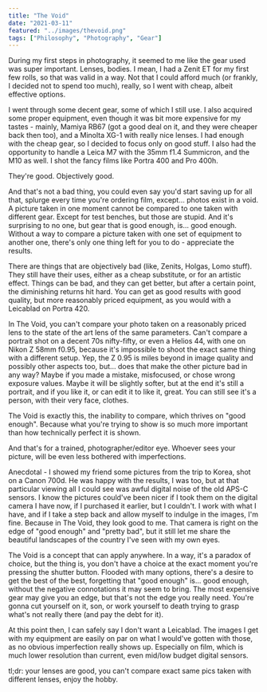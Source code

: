 ```yaml
---
title: "The Void"
date: "2021-03-11"
featured: "../images/thevoid.png"
tags: ["Philosophy", "Photography", "Gear"]
---
```


During my first steps in photography, it seemed to me like the gear used was super important. Lenses, bodies. I mean, I had a Zenit ET for my first few rolls, so that was valid in a way. Not that I could afford much (or frankly, I decided not to spend too much), really, so I went with cheap, albeit effective options.

I went through some decent gear, some of which I still use. I also acquired some proper equipment, even though it was bit more expensive for my tastes - mainly, Mamiya RB67 (got a good deal on it, and they were cheaper back then too), and a Minolta XG-1 with really nice lenses. I had enough with the cheap gear, so I decided to focus only on good stuff.
I also had the opportunity to handle a Leica M7 with the 35mm f1.4 Summicron, and the M10 as well. I shot the fancy films like Portra 400 and Pro 400h. 

They're good. Objectively good.

And that's not a bad thing, you could even say you'd start saving up for all that, splurge every time you're ordering film, except... photos exist in a void. A picture taken in one moment cannot be compared to one taken with different gear. Except for test benches, but those are stupid. And it's surprising to no one, but gear that is good enough, is... good enough. Without a way to compare a picture taken with one set of equipment to another one, there's only one thing left for you to do - appreciate the results.

There are things that are objectively bad (like, Zenits, Holgas, Lomo stuff). They still have their uses, either as a cheap substitute, or for an artistic effect. Things can be bad, and they can get better, but after a certain point, the diminishing returns hit hard. You can get as good results with good quality, but more reasonably priced equipment, as you would with a Leicablad on Portra 420.

In The Void, you can't compare your photo taken on a reasonably priced lens to the state of the art lens of the same parameters. Can't compare a portrait shot on a decent 70s nifty-fifty, or even a Helios 44, with one on Nikon Z 58mm f0.95, because it's impossible to shoot the exact same thing with a different setup. Yep, the Z 0.95 is miles beyond in image quality and possibly other aspects too, but... does that make the other picture bad in any way? Maybe if you made a mistake, misfocused, or chose wrong exposure values. Maybe it will be slightly softer, but at the end it's still a portrait, and if you like it, or can edit it to like it, great. You can still see it's a person, with their very face, clothes. 

The Void is exactly this, the inability to compare, which thrives on "good enough". Because what you're trying to show is so much more important than how technically perfect it is shown. 

And that's for a trained, photographer/editor eye. Whoever sees your picture, will be even less bothered with imperfections.

Anecdotal - I showed my friend some pictures from the trip to Korea, shot on a Canon 700d. He was happy with the results, I was too, but at that particular viewing all I could see was awful digital noise of the old APS-C sensors. I know the pictures could've been nicer if I took them on the digital camera I have now, if I purchased it earlier, but I couldn't. I work with what I have, and if I take a step back and allow myself to indulge in the images, I'm fine. Because in The Void, they look good to me. That camera is right on the edge of "good enough" and "pretty bad", but it still let me share the beautiful landscapes of the country I've seen with my own eyes.

The Void is a concept that can apply anywhere. In a way, it's a paradox of choice, but the thing is, you don't have a choice at the exact moment you're pressing the shutter button. Flooded with many options, there's a desire to get the best of the best, forgetting that "good enough" is... good enough, without the negative connotations it may seem to bring. The most expensive gear may give you an edge, but that's not the edge you really need. You're gonna cut yourself on it, son, or work yourself to death trying to grasp what's not really there (and pay the debt for it).

At this point then, I can safely say I don't want a Leicablad. The images I get with my equipment are easily on par on what I would've gotten with those, as no obvious imperfection really shows up. Especially on film, which is much lower resolution than current, even mid/low budget digital sensors.

tl;dr: your lenses are good, you can't compare exact same pics taken with different lenses, enjoy the hobby.